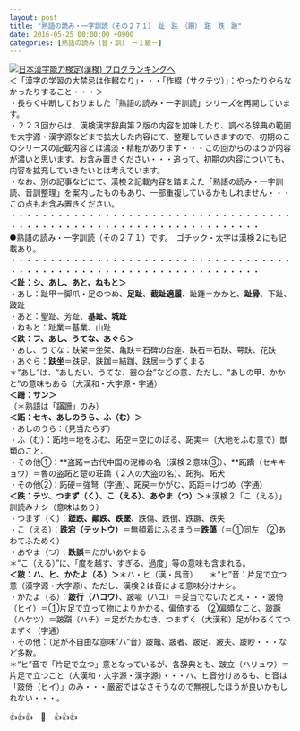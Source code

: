 ```yaml
---
layout: post
title: "熟語の読み・一字訓読（その２７１）　趾　趺　（跚）　跖　跌　跛"
date: 2016-05-25 00:00:00 +0900
categories: [熟語の読み（音・訓）　ー１級－]
---
```


[![](/syuusyuu9701/assets/images/熟語の読み・一字訓読（その２７１）-趾-趺-（跚）-跖-跌-跛-br_c_3028_1.gif)](http://blog.with2.net/link.php?1659096:3028 "日本漢字能力検定(漢検) ブログランキングへ")[日本漢字能力検定(漢検) ブログランキングへ](http://blog.with2.net/link.php?1659096:3028)  
＜「漢字の学習の大禁忌は作輟なり」・・・「作輟（サクテツ）」：やったりやらなかったりすること・・・＞  
・長らく中断しておりました「熟語の読み・一字訓読」シリーズを再開しています。  
・２２３回からは、漢検漢字辞典第２版の内容を加味したり、調べる辞典の範囲を大字源・漢字源などまで拡大した内容にて、整理していきますので、初期のこのシリーズの記載内容とは濃淡・精粗があります・・・この回からのほうが内容が濃いと思います。お含み置きください・・・追って、初期の内容についても、内容を拡充していきたいとは考えています。  
・なお、別の記事などにて、漢検２記載内容を踏まえた「熟語の読み・一字訓読、音訓整理」を案内したものもあり、一部重複しているかもしれません・・・この点もお含み置きください。  
・・・・・・・・・・・・・・・・・・・・・・・・・・・・・・・・・・・・・・・・・・・・・・・・・・・・・・・・・・・・・・・・・・・・  
●熟語の読み・一字訓読（その２７１）です。　ゴチック・太字は漢検２にも記載あり。  
・・・・・・・・・・・・・・・・・・・・・・・・・・・・・・・・・・・・・・・・・・・・・・・・・・・・・・・・・・・・・・・・・・・・  
**＜趾：シ、あし、あと、ねもと＞**  
・あし：趾甲＝脚爪・足のつめ、**足趾**、**截趾適履**、趾踵＝かかと、**趾骨**、下趾、跂趾  
・あと：聖趾、芳趾、**基趾、城趾**  
・ねもと：趾業＝基業、山趾  
**＜趺：フ、あし、うてな、あぐら＞**  
・あし、うてな：趺架＝坐架、亀趺＝石碑の台座、趺石＝石趺、萼趺、花趺  
・あぐら：**趺坐**＝趺足、趺跏＝結跏、趺居＝うずくまる  
＊“あし”は、“あしだい、うてな、器の台”などの意、ただし、“あしの甲、かかと”の意味もある（大漢和・大字源・字通）  
**＜跚：サン＞**  
（＊熟語は「蹣跚」のみ）  
**＜跖：セキ、あしのうら、ふ（む）＞**  
・あしのうら：（見当たらず）  
・ふ（む）：跖地＝地をふむ、跖空＝空にのぼる、跖実＝（大地をふむ意で）獣類のこと、  
・その他①：**盗跖＝古代中国の泥棒の名（漢検２意味③）、**跖蹻（セキキョウ）＝魯の盗跖と楚の荘蹻（２人の大盗の名）、跖狗、跖犬  
・その他②：跖硬＝強弩（字通）、跖戻＝かがむ、跖距＝けづめ（字通）  
**＜跌：テツ、つまず（く）、こ（える）、あやま（つ）＞**＊漢検２「こ（える）」訓読みナシ（意味はあり）  
・つまず（く）：**蹉跌、顚跌、跌墜**、跌傷、跌倒、跌蹶、跌失  
・こ（える）：**跌宕（テットウ）**＝無頓着にふるまう＝**跌蕩**（＝①同左　②あわてふためく）  
・あやま（つ）：**跌誤**＝たがいあやまる  
＊“こ（える）”に、「度を越す、すぎる、過度」等の意味も含まれる。  
**＜跛：ハ、ヒ、かたよ（る）＞**＊ハ・ヒ（漢・呉音）　　＊“ヒ”音：片足で立つ意（漢字源・大字源）、ただし、漢検２は音による意味分けナシ。  
・かたよ（る）：**跛行（ハコウ）**、跛喩（ハユ）＝妥当でないたとえ・・・跛倚（ヒイ）＝①片足で立って物によりかかる、偏倚する　②偏頗なこと、跛蹶（ハケツ）＝跛躓（ハチ）＝足がたかむき、つまずく（大漢和）足がわるくてつまずく（字通）　  
・その他：（足が不自由な意味“ハ”音）跛鼈、跛者、跛足、跛夫、跛眇・・・など多数。  
＊“ヒ”音で「片足で立つ」意となっているが、各辞典とも、跛立（ハリュウ）＝片足で立つこと（大漢和・大字源・漢字源）・・・ハ、ヒ音分けあるも、ヒ音は「跛倚（ヒイ）」のみ・・・厳密ではなさそうなので無視したほうが良いかもしれない・・・。  
  
👍👍👍　🐒　👍👍👍  
  